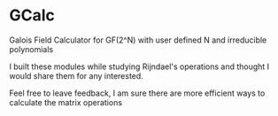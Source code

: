 # GCalc
Galois Field Calculator for GF(2^N) with user defined N and irreducible polynomials

I built these modules while studying Rijndael's operations and thought I would share them for any interested.

Feel free to leave feedback, I am sure there are more efficient ways to calculate the matrix operations



